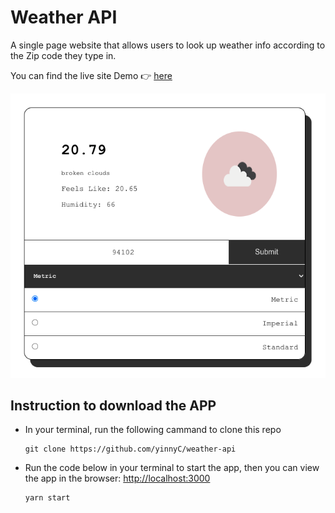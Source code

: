 # Weather API

A single page website that allows users to look up weather info according to the Zip code they type in.

You can find the live site Demo 👉 [here](https://yinnyc.github.io/weather-api/)

![Demo](./imgs/demo.png)

## Instruction to download the APP

- In your terminal, run the following cammand to clone this repo

  ```terminal command
  git clone https://github.com/yinnyC/weather-api
  ```

- Run the code below in your terminal to start the app, then you can view the app in the browser: [http://localhost:3000](http://localhost:3000)

  ```terminal command
  yarn start
  ```